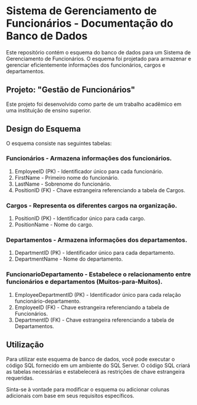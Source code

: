 # Sistema de Gerenciamento de Funcionários - Documentação do Banco de Dados
Este repositório contém o esquema do banco de dados para um Sistema de Gerenciamento de Funcionários. O esquema foi projetado para armazenar e gerenciar eficientemente informações dos funcionários, cargos e departamentos.

## Projeto: "Gestão de Funcionários"

Este projeto foi desenvolvido como parte de um trabalho acadêmico em uma instituição de ensino superior.
## Design do Esquema

O esquema consiste nas seguintes tabelas:

### Funcionários - Armazena informações dos funcionários.


1. EmployeeID (PK) - Identificador único para cada funcionário.
1. FirstName - Primeiro nome do funcionário.
1. LastName - Sobrenome do funcionário.
1. PositionID (FK) - Chave estrangeira referenciando a tabela de Cargos.

### Cargos - Representa os diferentes cargos na organização.

1. PositionID (PK) - Identificador único para cada cargo.
1. PositionName - Nome do cargo.


### Departamentos - Armazena informações dos departamentos.
1. DepartmentID (PK) - Identificador único para cada departamento.
1. DepartmentName - Nome do departamento.

### FuncionarioDepartamento - Estabelece o relacionamento entre funcionários e departamentos (Muitos-para-Muitos).
1. EmployeeDepartmentID (PK) - Identificador único para cada relação funcionário-departamento.
1. EmployeeID (FK) - Chave estrangeira referenciando a tabela de Funcionários.
1. DepartmentID (FK) - Chave estrangeira referenciando a tabela de Departamentos.

## Utilização

Para utilizar este esquema de banco de dados, você pode executar o código SQL fornecido em um ambiente do SQL Server. O código SQL criará as tabelas necessárias e estabelecerá as restrições de chave estrangeira requeridas.

Sinta-se à vontade para modificar o esquema ou adicionar colunas adicionais com base em seus requisitos específicos.
